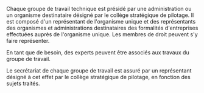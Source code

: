   

Chaque groupe de travail technique est présidé par une administration ou un organisme destinataire désigné par le collège stratégique de pilotage. Il est composé d'un représentant de l'organisme unique et des représentants des organismes et administrations destinataires des formalités d'entreprises effectuées auprès de l'organisme unique. Les membres de droit peuvent s'y faire représenter.  

  

En tant que de besoin, des experts peuvent être associés aux travaux du groupe de travail.  

  

Le secrétariat de chaque groupe de travail est assuré par un représentant désigné à cet effet par le collège stratégique de pilotage, en fonction des sujets traités.

